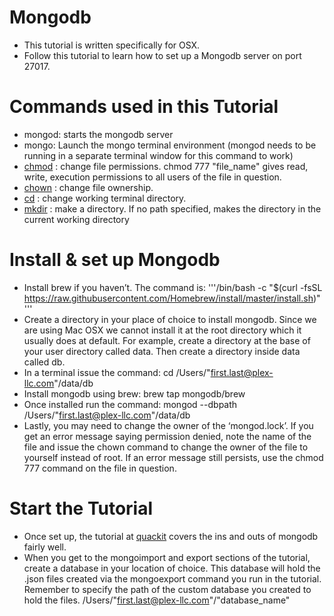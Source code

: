 # Mongodb
* This tutorial is written specifically for OSX.
* Follow this tutorial to learn how to set up a Mongodb server on port 27017.

# Commands used in this Tutorial
* mongod: starts the mongodb server
* mongo: Launch the mongo terminal environment (mongod needs to be running in a separate terminal window for this command to work)
* [chmod](https://linux.die.net/man/1/chmod) : change file permissions. chmod 777 "file_name" gives read, write, execution permissions to all users of the file in question.
* [chown](https://linux.die.net/man/1/chown) : change file ownership.
* [cd](http://linuxcommand.org/lc3_man_pages/cdh.html) : change working terminal directory.
* [mkdir](https://linux.die.net/man/1/mkdir) : make a directory. If no path specified, makes the directory in the current working directory

# Install & set up Mongodb
* Install brew if you haven’t. The command is:  '''/bin/bash -c "$(curl -fsSL https://raw.githubusercontent.com/Homebrew/install/master/install.sh)" '''
* Create a directory in your place of choice to install mongodb. Since we are using Mac OSX we cannot install it at the root directory which it usually does at default. For example, create a directory at the base of your user directory called data. Then create a directory inside data called db.
* In a terminal issue the command: cd /Users/"first.last@plex-llc.com"/data/db
* Install mongodb using brew: brew tap mongodb/brew
* Once installed run the command: mongod --dbpath /Users/"first.last@plex-llc.com"/data/db
* Lastly, you may need to change the owner of the ‘mongod.lock’. If you get an error message saying permission denied, note the name of the file and issue the chown command to change the owner of the file to yourself instead of root. If an error message still persists, use the chmod 777 command on the file in question.

# Start the Tutorial
* Once set up, the tutorial at [quackit](https://www.quackit.com/mongodb/tutorial/mongodb_installation.cfm) covers the ins and outs of mongodb fairly well. 
* When you get to the mongoimport and export sections of the tutorial, create a database in your location of choice. This database will hold the .json files created via the mongoexport command you run in the tutorial. Remember to specify the path of the custom database you created to hold the files. /Users/"first.last@plex-llc.com"/"database_name"
